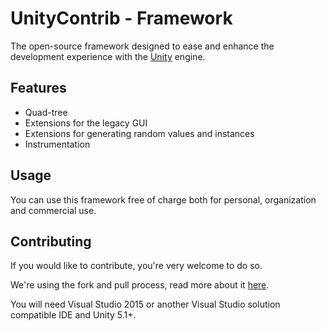 # UnityContrib  - Framework
The open-source framework designed to ease and enhance the development experience with the [Unity](https://unity3d.com) engine.

## Features

* Quad-tree
* Extensions for the legacy GUI
* Extensions for generating random values and instances
* Instrumentation

## Usage

You can use this framework free of charge both for personal, organization and commercial use.

## Contributing

If you would like to contribute, you're very welcome to do so.

We're using the fork and pull process, read more about it [here](https://help.github.com/articles/using-pull-requests/).

You will need Visual Studio 2015 or another Visual Studio solution compatible IDE and Unity 5.1+.
